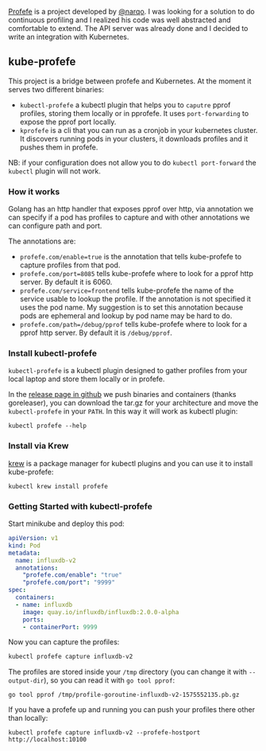 [Profefe](https://github.com/profefe/profefe) is a project developed by
[@narqo](https://github.com/narqo). I was looking for a solution to do
continuous profiling and I realized his code was well abstracted and comfortable
to extend. The API server was already done and I decided to write an integration
with Kubernetes.

## kube-profefe

This project is a bridge between profefe and Kubernetes. At the moment it serves
two different binaries:

* `kubectl-profefe` a kubectl plugin that helps you to `caputre` pprof profiles,
  storing them locally or in pprofefe. It uses `port-forwarding` to expose the
  pprof port locally.
* `kprofefe` is a cli that you can run as a cronjob in your kubernetes cluster.
  It discovers running pods in your clusters, it downloads profiles and it
  pushes them in profefe.

NB: if your configuration does not allow you to do `kubectl port-forward` the
`kubectl` plugin will not work.

### How it works

Golang has an http handler that exposes pprof over http, via annotation we can
specify if a pod has profiles to capture and with other annotations we can
configure path and port.

The annotations are:

* `profefe.com/enable=true` is the annotation that tells kube-profefe to capture
  profiles from that pod.
* `profefe.com/port=8085` tells kube-profefe where to look for a pprof http
  server. By default it is 6060.
* `profefe.com/service=frontend` tells kube-profefe the name of the service
  usable to lookup the profile. If the annotation is not specified it uses the
  pod name. My suggestion is to set this annotation because pods are ephemeral
  and lookup by pod name may be hard to do.
* `profefe.com/path=/debug/pprof` tells kube-profefe where to look for a pprof http
  server. By default it is `/debug/pprof`.

### Install kubectl-profefe

`kubectl-profefe` is a kubectl plugin designed to gather profiles from your
local laptop and store them locally or in profefe.

In the [release page in
github](https://github.com/gianarb/kube-profefe/releases) we push binaries and
containers (thanks goreleaser), you can download the tar.gz for your
architecture and move the `kubectl-profefe` in your `PATH`. In this way it will
work as kubectl plugin:

```
kubectl profefe --help
```

### Install via Krew

[krew](https://github.com/kubernetes-sigs/krew) is a package manager for kubectl
plugins and you can use it to install kube-profefe:

```
kubectl krew install profefe
```

### Getting Started with kubectl-profefe

Start minikube and deploy this pod:

```yaml
apiVersion: v1
kind: Pod
metadata:
  name: influxdb-v2
  annotations:
    "profefe.com/enable": "true"
    "profefe.com/port": "9999"
spec:
  containers:
  - name: influxdb
    image: quay.io/influxdb/influxdb:2.0.0-alpha
    ports:
    - containerPort: 9999
```

Now you can capture the profiles:

```bash
kubectl profefe capture influxdb-v2
```

The profiles are stored inside your `/tmp` directory (you can change it with
`--output-dir`), so you can read it with `go tool pprof`:

```
go tool pprof /tmp/profile-goroutine-influxdb-v2-1575552135.pb.gz
```

If you have a profefe up and running you can push your profiles there other than
locally:

```
kubectl profefe capture influxdb-v2 --profefe-hostport http://localhost:10100
```

